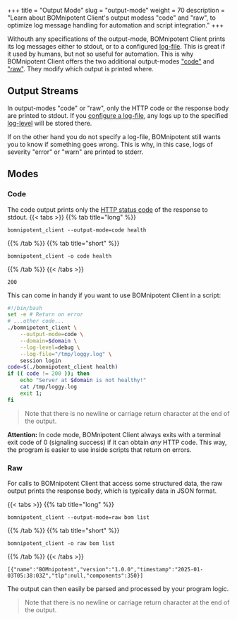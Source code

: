 +++
title = "Output Mode"
slug = "output-mode"
weight = 70
description = "Learn about BOMnipotent Client's output modess \"code\" and \"raw\", to optimize log message handling for automation and script integration."
+++

Withouth any specifications of the output-mode, BOMnipotent Client prints its log messages either to stdout, or to a configured [log-file](/client/basics/log-file/). This is great if it used by humans, but not so useful for automation. This is why BOMnipotent Client offers the two additional output-modes ["code"](#code) and ["raw"](#raw). They modify which output is printed where.

## Output Streams

In output-modes "code" or "raw", only the HTTP code or the response body are printed to stdout. If you [configure a log-file](/client/basics/log-file/), any logs up to the specified [log-level](/client/basics/log-level/) will be stored there.

If on the other hand you do not specify a log-file, BOMnipotent still wants you to know if something goes wrong. This is why, in this case, logs of severity "error" or "warn" are printed to stderr.


## Modes

### Code

The code output prints only the [HTTP status code](https://en.wikipedia.org/wiki/List_of_HTTP_status_codes) of the response to stdout.
{{< tabs >}}
{{% tab title="long" %}}
```
bomnipotent_client --output-mode=code health
```
{{% /tab %}}
{{% tab title="short" %}}
```
bomnipotent_client -o code health
```
{{% /tab %}}
{{< /tabs >}}

``` {wrap="false" title="output"}
200
```

This can come in handy if you want to use BOMnipotent Client in a script:
``` bash
#!/bin/bash
set -e # Return on error
# ...other code...
./bomnipotent_client \
    --output-mode=code \
    --domain=$domain \
    --log-level=debug \
    --log-file="/tmp/loggy.log" \
    session login
code=$(./bomnipotent_client health)
if (( code != 200 )); then
    echo "Server at $domain is not healthy!"
    cat /tmp/loggy.log
    exit 1;
fi
```

> Note that there is no newline or carriage return character at the end of the output.

**Attention:** In code mode, BOMnipotent Client always exits with a terminal exit code of 0 (signaling success) if it can obtain *any* HTTP code. This way, the program is easier to use inside scripts that return on errors.

### Raw

For calls to BOMnipotent Client that access some structured data, the raw output prints the response body, which is typically data in JSON format.

{{< tabs >}}
{{% tab title="long" %}}
```
bomnipotent_client --output-mode=raw bom list
```
{{% /tab %}}
{{% tab title="short" %}}
```
bomnipotent_client -o raw bom list
```
{{% /tab %}}
{{< /tabs >}}

``` {wrap="false" title="output"}
[{"name":"BOMnipotent","version":"1.0.0","timestamp":"2025-01-03T05:38:03Z","tlp":null,"components":350}]
```

The output can then easily be parsed and processed by your program logic.

> Note that there is no newline or carriage return character at the end of the output.
